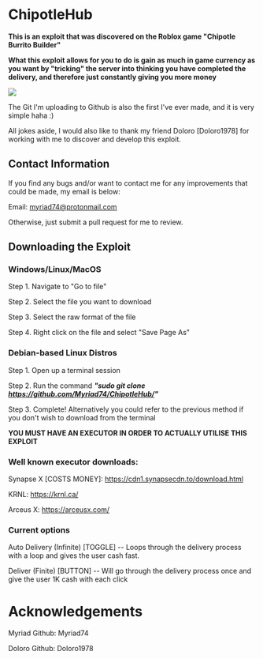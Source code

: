 # ChipotleHub
**This is an exploit that was discovered on the Roblox game "Chipotle Burrito Builder"**

**What this exploit allows for you to do is gain as much in game currency as you want by "tricking" the server into thinking you have completed the delivery, and therefore just constantly giving you more money**

![](https://media.giphy.com/media/rDQx49xkr7kCuZxxfG/giphy.gif)

The Git I'm uploading to Github is also the first I've ever made, and it is very simple haha :)

All jokes aside, I would also like to thank my friend Doloro [Doloro1978] for working with me to discover and develop this exploit.

## Contact Information

If you find any bugs and/or want to contact me for any improvements that could be made, my email is below:

Email:  myriad74@protonmail.com

Otherwise, just submit a pull request for me to review.

## Downloading the Exploit 

### Windows/Linux/MacOS

Step 1. Navigate to "Go to file"

Step 2. Select the file you want to download

Step 3. Select the raw format of the file

Step 4. Right click on the file and select "Save Page As"

### Debian-based Linux Distros

Step 1. Open up a terminal session

Step 2. Run the command ***"sudo git clone https://github.com/Myriad74/ChipotleHub/"***

Step 3. Complete! Alternatively you could refer to the previous method if you don't wish to download from the terminal

**YOU MUST HAVE AN EXECUTOR IN ORDER TO ACTUALLY UTILISE THIS EXPLOIT**

### Well known executor downloads:

Synapse X [COSTS MONEY]:  https://cdn1.synapsecdn.to/download.html

KRNL: https://krnl.ca/

Arceus X: https://arceusx.com/

### Current options

Auto Delivery (Infinite) [TOGGLE] -- Loops through the delivery process with a loop and gives the user cash fast.

Deliver (Finite) [BUTTON] -- Will go through the delivery process once and give the user 1K cash with each click

# Acknowledgements

Myriad      Github: Myriad74

Doloro      Github: Doloro1978
